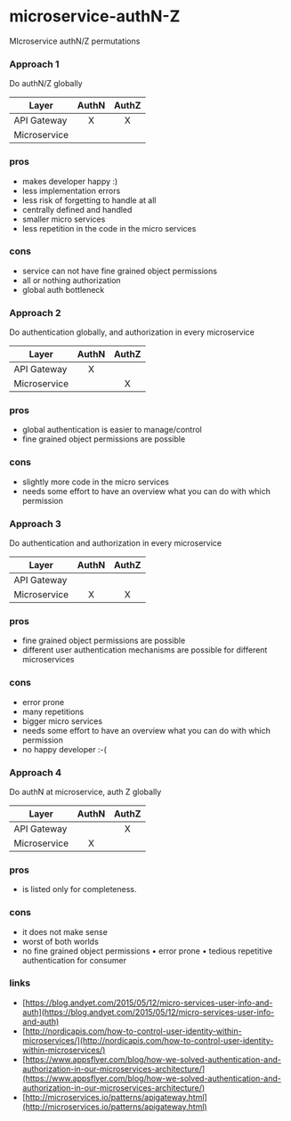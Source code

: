 # microservice-authN-Z
MIcroservice authN/Z permutations

### Approach 1
Do authN/Z globally

Layer | AuthN | AuthZ
------------ |:-------------:|:-------------:
API Gateway	| X | X
Microservice | |

### pros
* makes developer happy :)
*	less implementation errors
*	less risk of forgetting to handle at all
*	centrally defined and handled
*	smaller micro services
*	less repetition in the code in the micro services
### cons
*	service can not have fine grained object permissions
*	all or nothing authorization
*	global auth bottleneck

### Approach 2
Do authentication globally, and authorization in every microservice

Layer | AuthN | AuthZ
------------ |:-------------:|:-------------:
API Gateway	| X |
Microservice | | X

### pros
*	global authentication is easier to manage/control
*	fine grained object permissions are possible
### cons
*	slightly more code in the micro services
*	needs some effort to have an overview what you can do with which permission

### Approach 3
Do authentication and authorization in every microservice

Layer | AuthN | AuthZ
------------ |:-------------:|:-------------:
API Gateway	| |
Microservice | X | X

### pros
*	fine grained object permissions are possible
*	different user authentication mechanisms are possible for different microservices

### cons
*	error prone
*	many repetitions
*	bigger micro services
*	needs some effort to have an overview what you can do with which permission
*	no happy developer :-(

### Approach 4
Do authN at microservice, auth Z globally

Layer | AuthN | AuthZ
------------ |:-------------:|:-------------:
API Gateway	| | X
Microservice | X |

### pros
*	is listed only for completeness. 
### cons
*	it does not make sense
*	worst of both worlds
*	no fine grained object permissions 
•	error prone
•	tedious repetitive authentication for consumer

### links
* [https://blog.andyet.com/2015/05/12/micro-services-user-info-and-auth](https://blog.andyet.com/2015/05/12/micro-services-user-info-and-auth)
* [http://nordicapis.com/how-to-control-user-identity-within-microservices/](http://nordicapis.com/how-to-control-user-identity-within-microservices/)
* [https://www.appsflyer.com/blog/how-we-solved-authentication-and-authorization-in-our-microservices-architecture/](https://www.appsflyer.com/blog/how-we-solved-authentication-and-authorization-in-our-microservices-architecture/)
* [http://microservices.io/patterns/apigateway.html](http://microservices.io/patterns/apigateway.html)
